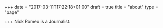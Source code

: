 +++
date = "2017-03-11T17:22:18+01:00"
draft = true
title = "about"
type = "page"

+++
Nick Romeo is a Journalist.